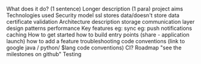 What does it do? (1 sentence)
Longer description (1 para)
project aims
Technologies used
Security model
ssl
stores data/doesn't store data
certificate validation
Architecture description
storage
communication layer
design patterns
performance
Key features
eg: sync
eg: push notifications
caching
How to get started
how to build
entry points (share - application launch)
how to add a feature
troubleshooting
code conventions (link to google java / python/ $lang code conventions)
CI?
Roadmap
"see the milestones on github"
Testing
